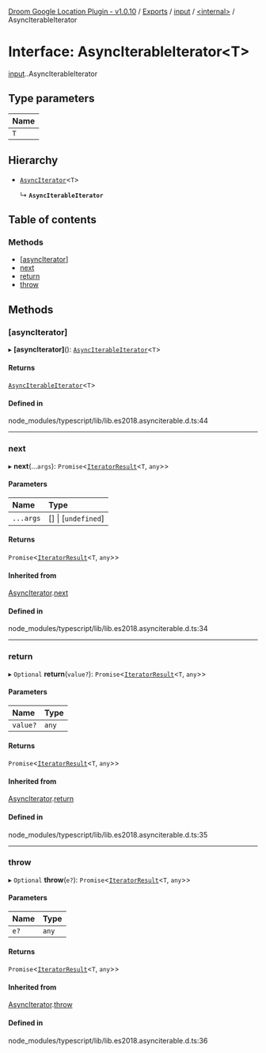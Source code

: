 [Droom Google Location Plugin - v1.0.10](../README.md) / [Exports](../modules.md) / [input](../modules/input.md) / [<internal\>](../modules/input._internal_.md) / AsyncIterableIterator

# Interface: AsyncIterableIterator<T\>

[input](../modules/input.md).[<internal>](../modules/input._internal_.md).AsyncIterableIterator

## Type parameters

| Name |
| :------ |
| `T` |

## Hierarchy

- [`AsyncIterator`](input._internal_.AsyncIterator.md)<`T`\>

  ↳ **`AsyncIterableIterator`**

## Table of contents

### Methods

- [[asyncIterator]](input._internal_.AsyncIterableIterator.md#[asynciterator])
- [next](input._internal_.AsyncIterableIterator.md#next)
- [return](input._internal_.AsyncIterableIterator.md#return)
- [throw](input._internal_.AsyncIterableIterator.md#throw)

## Methods

### [asyncIterator]

▸ **[asyncIterator]**(): [`AsyncIterableIterator`](input._internal_.AsyncIterableIterator.md)<`T`\>

#### Returns

[`AsyncIterableIterator`](input._internal_.AsyncIterableIterator.md)<`T`\>

#### Defined in

node_modules/typescript/lib/lib.es2018.asynciterable.d.ts:44

___

### next

▸ **next**(...`args`): `Promise`<[`IteratorResult`](../modules/input._internal_.md#iteratorresult)<`T`, `any`\>\>

#### Parameters

| Name | Type |
| :------ | :------ |
| `...args` | [] \| [`undefined`] |

#### Returns

`Promise`<[`IteratorResult`](../modules/input._internal_.md#iteratorresult)<`T`, `any`\>\>

#### Inherited from

[AsyncIterator](input._internal_.AsyncIterator.md).[next](input._internal_.AsyncIterator.md#next)

#### Defined in

node_modules/typescript/lib/lib.es2018.asynciterable.d.ts:34

___

### return

▸ `Optional` **return**(`value?`): `Promise`<[`IteratorResult`](../modules/input._internal_.md#iteratorresult)<`T`, `any`\>\>

#### Parameters

| Name | Type |
| :------ | :------ |
| `value?` | `any` |

#### Returns

`Promise`<[`IteratorResult`](../modules/input._internal_.md#iteratorresult)<`T`, `any`\>\>

#### Inherited from

[AsyncIterator](input._internal_.AsyncIterator.md).[return](input._internal_.AsyncIterator.md#return)

#### Defined in

node_modules/typescript/lib/lib.es2018.asynciterable.d.ts:35

___

### throw

▸ `Optional` **throw**(`e?`): `Promise`<[`IteratorResult`](../modules/input._internal_.md#iteratorresult)<`T`, `any`\>\>

#### Parameters

| Name | Type |
| :------ | :------ |
| `e?` | `any` |

#### Returns

`Promise`<[`IteratorResult`](../modules/input._internal_.md#iteratorresult)<`T`, `any`\>\>

#### Inherited from

[AsyncIterator](input._internal_.AsyncIterator.md).[throw](input._internal_.AsyncIterator.md#throw)

#### Defined in

node_modules/typescript/lib/lib.es2018.asynciterable.d.ts:36
